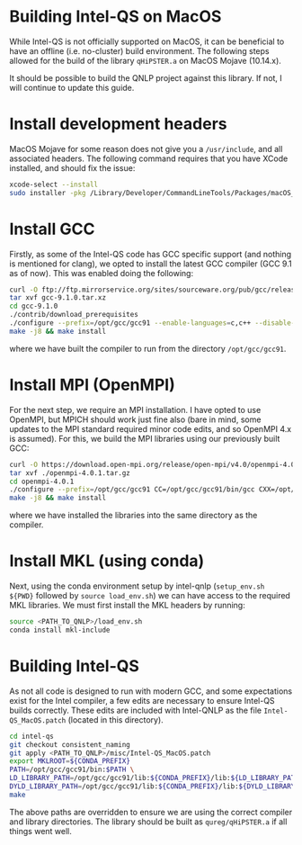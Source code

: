 # Building Intel-QS on MacOS
While Intel-QS is not officially supported on MacOS, it can be beneficial to have
an offline (i.e. no-cluster) build environment. The following steps allowed for
the build of the library `qHiPSTER.a` on MacOS Mojave (10.14.x).

It should be possible to build the QNLP project against this library. If not, I will
continue to update this guide.

# Install development headers
MacOS Mojave for some reason does not give you a `/usr/include`, and all associated headers. The following command 
requires that you have XCode installed, and should fix the issue:
```bash
xcode-select --install
sudo installer -pkg /Library/Developer/CommandLineTools/Packages/macOS_SDK_headers_for_macOS_10.14.pkg -target /
```

# Install GCC 
Firstly, as some of the Intel-QS code has GCC specific support (and nothing is mentioned
for clang), we opted to install the latest GCC compiler (GCC 9.1 as of now). This was 
enabled doing the following:

```bash
curl -O ftp://ftp.mirrorservice.org/sites/sourceware.org/pub/gcc/releases/gcc-9.1.0/gcc-9.1.0.tar.xz
tar xvf gcc-9.1.0.tar.xz
cd gcc-9.1.0
./contrib/download_prerequisites
./configure --prefix=/opt/gcc/gcc91 --enable-languages=c,c++ --disable-multilib --enable-threads=posix
make -j8 && make install
```
where we have built the compiler to run from the directory `/opt/gcc/gcc91`.

# Install MPI (OpenMPI)
For the next step, we require an MPI installation. I have opted to use OpenMPI, but MPICH should work
just fine also (bare in mind, some updates to the MPI standard required minor code edits, and so OpenMPI 4.x is assumed). 
For this, we build the MPI libraries using our previously built GCC:

```bash
curl -O https://download.open-mpi.org/release/open-mpi/v4.0/openmpi-4.0.1.tar.gz
tar xvf ./openmpi-4.0.1.tar.gz
cd openmpi-4.0.1
./configure --prefix=/opt/gcc/gcc91 CC=/opt/gcc/gcc91/bin/gcc CXX=/opt/gcc/gcc91/bin/g++ --enable-mpi-cxx --disable-mpi-fortran
make -j8 && make install
```
where we have installed the libraries into the same directory as the compiler.

# Install MKL (using conda)
Next, using the conda environment setup by intel-qnlp (`setup_env.sh ${PWD}` followed by `source load_env.sh`)
we can have access to the required MKL libraries. We must first install the MKL headers by running:

```bash
source <PATH_TO_QNLP>/load_env.sh
conda install mkl-include
```

# Building Intel-QS
As not all code is designed to run with modern GCC, and some expectations exist for the Intel compiler, a few
edits are necessary to ensure Intel-QS builds correctly. These edits are included with Intel-QNLP as the file
`Intel-QS_MacOS.patch` (located in this directory).

```bash
cd intel-qs
git checkout consistent_naming
git apply <PATH_TO_QNLP>/misc/Intel-QS_MacOS.patch
export MKLROOT=${CONDA_PREFIX}
PATH=/opt/gcc/gcc91/bin:$PATH \
LD_LIBRARY_PATH=/opt/gcc/gcc91/lib:${CONDA_PREFIX}/lib:${LD_LIBRARY_PATH} \
DYLD_LIBRARY_PATH=/opt/gcc/gcc91/lib:${CONDA_PREFIX}/lib:${DYLD_LIBRARY_PATH} \
make
```

The above paths are overridden to ensure we are using the correct compiler and library directories. The library
should be built as `qureg/qHiPSTER.a` if all things went well.
